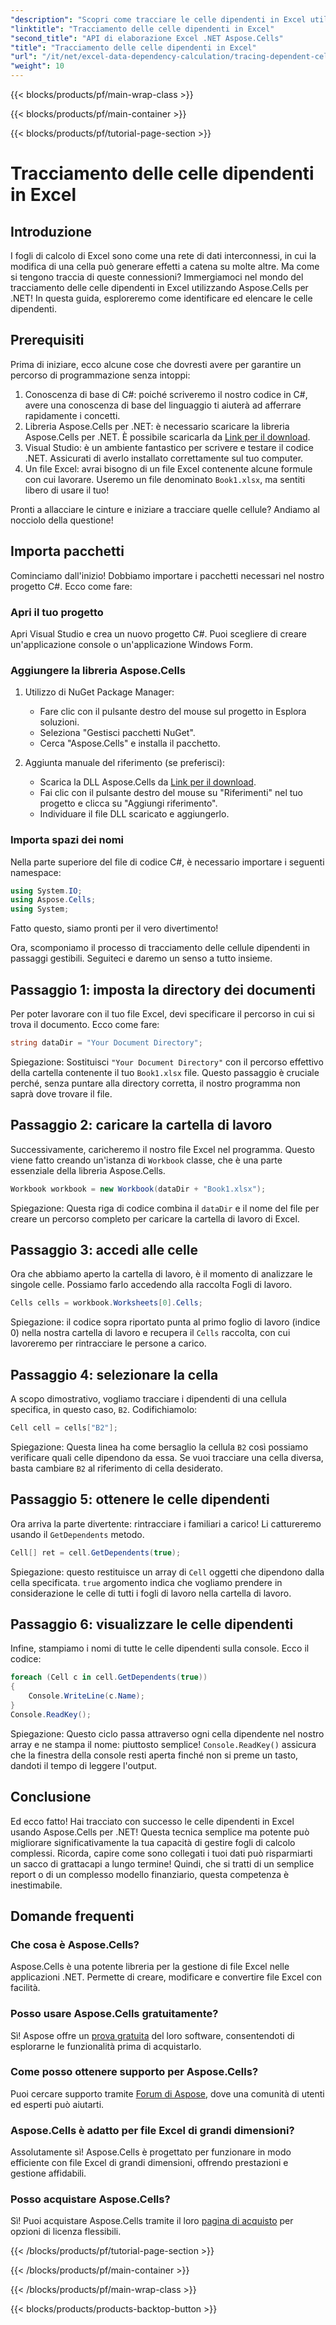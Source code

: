 ```yaml
---
"description": "Scopri come tracciare le celle dipendenti in Excel utilizzando Aspose.Cells per .NET con questo tutorial semplice da seguire."
"linktitle": "Tracciamento delle celle dipendenti in Excel"
"second_title": "API di elaborazione Excel .NET Aspose.Cells"
"title": "Tracciamento delle celle dipendenti in Excel"
"url": "/it/net/excel-data-dependency-calculation/tracing-dependent-cells-in-excel/"
"weight": 10
---
```


{{< blocks/products/pf/main-wrap-class >}}

{{< blocks/products/pf/main-container >}}

{{< blocks/products/pf/tutorial-page-section >}}

# Tracciamento delle celle dipendenti in Excel

## Introduzione

I fogli di calcolo di Excel sono come una rete di dati interconnessi, in cui la modifica di una cella può generare effetti a catena su molte altre. Ma come si tengono traccia di queste connessioni? Immergiamoci nel mondo del tracciamento delle celle dipendenti in Excel utilizzando Aspose.Cells per .NET! In questa guida, esploreremo come identificare ed elencare le celle dipendenti. 

## Prerequisiti

Prima di iniziare, ecco alcune cose che dovresti avere per garantire un percorso di programmazione senza intoppi:

1. Conoscenza di base di C#: poiché scriveremo il nostro codice in C#, avere una conoscenza di base del linguaggio ti aiuterà ad afferrare rapidamente i concetti.
2. Libreria Aspose.Cells per .NET: è necessario scaricare la libreria Aspose.Cells per .NET. È possibile scaricarla da [Link per il download](https://releases.aspose.com/cells/net/).
3. Visual Studio: è un ambiente fantastico per scrivere e testare il codice .NET. Assicurati di averlo installato correttamente sul tuo computer. 
4. Un file Excel: avrai bisogno di un file Excel contenente alcune formule con cui lavorare. Useremo un file denominato `Book1.xlsx`, ma sentiti libero di usare il tuo!

Pronti a allacciare le cinture e iniziare a tracciare quelle cellule? Andiamo al nocciolo della questione!

## Importa pacchetti

Cominciamo dall'inizio! Dobbiamo importare i pacchetti necessari nel nostro progetto C#. Ecco come fare:

### Apri il tuo progetto

Apri Visual Studio e crea un nuovo progetto C#. Puoi scegliere di creare un'applicazione console o un'applicazione Windows Form.

### Aggiungere la libreria Aspose.Cells

1. Utilizzo di NuGet Package Manager: 
   - Fare clic con il pulsante destro del mouse sul progetto in Esplora soluzioni.
   - Seleziona "Gestisci pacchetti NuGet".
   - Cerca "Aspose.Cells" e installa il pacchetto.

2. Aggiunta manuale del riferimento (se preferisci): 
   - Scarica la DLL Aspose.Cells da [Link per il download](https://releases.aspose.com/cells/net/).
   - Fai clic con il pulsante destro del mouse su "Riferimenti" nel tuo progetto e clicca su "Aggiungi riferimento".
   - Individuare il file DLL scaricato e aggiungerlo.

### Importa spazi dei nomi

Nella parte superiore del file di codice C#, è necessario importare i seguenti namespace:

```csharp
using System.IO;
using Aspose.Cells;
using System;
```

Fatto questo, siamo pronti per il vero divertimento!

Ora, scomponiamo il processo di tracciamento delle cellule dipendenti in passaggi gestibili. Seguiteci e daremo un senso a tutto insieme.

## Passaggio 1: imposta la directory dei documenti

Per poter lavorare con il tuo file Excel, devi specificare il percorso in cui si trova il documento. Ecco come fare:

```csharp
string dataDir = "Your Document Directory";
```

Spiegazione: Sostituisci `"Your Document Directory"` con il percorso effettivo della cartella contenente il tuo `Book1.xlsx` file. Questo passaggio è cruciale perché, senza puntare alla directory corretta, il nostro programma non saprà dove trovare il file.

## Passaggio 2: caricare la cartella di lavoro

Successivamente, caricheremo il nostro file Excel nel programma. Questo viene fatto creando un'istanza di `Workbook` classe, che è una parte essenziale della libreria Aspose.Cells.

```csharp
Workbook workbook = new Workbook(dataDir + "Book1.xlsx");
```

Spiegazione: Questa riga di codice combina il `dataDir` e il nome del file per creare un percorso completo per caricare la cartella di lavoro di Excel. 

## Passaggio 3: accedi alle celle

Ora che abbiamo aperto la cartella di lavoro, è il momento di analizzare le singole celle. Possiamo farlo accedendo alla raccolta Fogli di lavoro.

```csharp
Cells cells = workbook.Worksheets[0].Cells;
```

Spiegazione: il codice sopra riportato punta al primo foglio di lavoro (indice 0) nella nostra cartella di lavoro e recupera il `Cells` raccolta, con cui lavoreremo per rintracciare le persone a carico.

## Passaggio 4: selezionare la cella

A scopo dimostrativo, vogliamo tracciare i dipendenti di una cellula specifica, in questo caso, `B2`. Codifichiamolo:

```csharp
Cell cell = cells["B2"];
```

Spiegazione: Questa linea ha come bersaglio la cellula `B2` così possiamo verificare quali celle dipendono da essa. Se vuoi tracciare una cella diversa, basta cambiare `B2` al riferimento di cella desiderato. 

## Passaggio 5: ottenere le celle dipendenti

Ora arriva la parte divertente: rintracciare i familiari a carico! Li cattureremo usando il `GetDependents` metodo.

```csharp
Cell[] ret = cell.GetDependents(true);
```

Spiegazione: questo restituisce un array di `Cell` oggetti che dipendono dalla cella specificata. `true` argomento indica che vogliamo prendere in considerazione le celle di tutti i fogli di lavoro nella cartella di lavoro.

## Passaggio 6: visualizzare le celle dipendenti

Infine, stampiamo i nomi di tutte le celle dipendenti sulla console. Ecco il codice:

```csharp
foreach (Cell c in cell.GetDependents(true))
{
    Console.WriteLine(c.Name);
}
Console.ReadKey();
```

Spiegazione: Questo ciclo passa attraverso ogni cella dipendente nel nostro array e ne stampa il nome: piuttosto semplice! `Console.ReadKey()` assicura che la finestra della console resti aperta finché non si preme un tasto, dandoti il tempo di leggere l'output.

## Conclusione

Ed ecco fatto! Hai tracciato con successo le celle dipendenti in Excel usando Aspose.Cells per .NET! Questa tecnica semplice ma potente può migliorare significativamente la tua capacità di gestire fogli di calcolo complessi. Ricorda, capire come sono collegati i tuoi dati può risparmiarti un sacco di grattacapi a lungo termine! Quindi, che si tratti di un semplice report o di un complesso modello finanziario, questa competenza è inestimabile.

## Domande frequenti

### Che cosa è Aspose.Cells?
Aspose.Cells è una potente libreria per la gestione di file Excel nelle applicazioni .NET. Permette di creare, modificare e convertire file Excel con facilità.

### Posso usare Aspose.Cells gratuitamente?
Sì! Aspose offre un [prova gratuita](https://releases.aspose.com/) del loro software, consentendoti di esplorarne le funzionalità prima di acquistarlo.

### Come posso ottenere supporto per Aspose.Cells?
Puoi cercare supporto tramite [Forum di Aspose](https://forum.aspose.com/c/cells/9), dove una comunità di utenti ed esperti può aiutarti. 

### Aspose.Cells è adatto per file Excel di grandi dimensioni?
Assolutamente sì! Aspose.Cells è progettato per funzionare in modo efficiente con file Excel di grandi dimensioni, offrendo prestazioni e gestione affidabili.

### Posso acquistare Aspose.Cells?
Sì! Puoi acquistare Aspose.Cells tramite il loro [pagina di acquisto](https://purchase.aspose.com/buy) per opzioni di licenza flessibili.

{{< /blocks/products/pf/tutorial-page-section >}}

{{< /blocks/products/pf/main-container >}}

{{< /blocks/products/pf/main-wrap-class >}}

{{< blocks/products/products-backtop-button >}}
